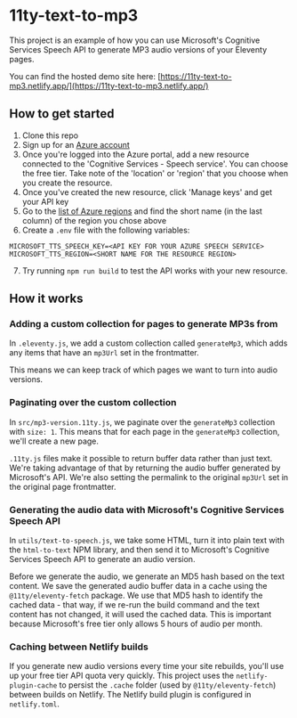 # 11ty-text-to-mp3

This project is an example of how you can use Microsoft's Cognitive Services Speech API to generate MP3 audio versions of your Eleventy pages.

You can find the hosted demo site here: [https://11ty-text-to-mp3.netlify.app/](https://11ty-text-to-mp3.netlify.app/)

## How to get started

1. Clone this repo
2. Sign up for an [Azure account](https://portal.azure.com/)
3. Once you're logged into the Azure portal, add a new resource connected to the 'Cognitive Services - Speech service'. You can choose the free tier. Take note of the 'location' or 'region' that you choose when you create the resource.
4. Once you've created the new resource, click 'Manage keys' and get your API key
5. Go to the [list of Azure regions](https://gist.github.com/ausfestivus/04e55c7d80229069bf3bc75870630ec8) and find the short name (in the last column) of the region you chose above
6. Create a `.env` file with the following variables:

```
MICROSOFT_TTS_SPEECH_KEY=<API KEY FOR YOUR AZURE SPEECH SERVICE>
MICROSOFT_TTS_REGION=<SHORT NAME FOR THE RESOURCE REGION>
```

7. Try running `npm run build` to test the API works with your new resource.

## How it works

### Adding a custom collection for pages to generate MP3s from

In `.eleventy.js`, we add a custom collection called `generateMp3`, which adds any items that have an `mp3Url` set in the frontmatter.

This means we can keep track of which pages we want to turn into audio versions.

### Paginating over the custom collection

In `src/mp3-version.11ty.js`, we paginate over the `generateMp3` collection with `size: 1`. This means that for each page in the `generateMp3` collection, we'll create a new page.

`.11ty.js` files make it possible to return buffer data rather than just text. We're taking advantage of that by returning the audio buffer generated by Microsoft's API. We're also setting the permalink to the original `mp3Url` set in the original page frontmatter.

### Generating the audio data with Microsoft's Cognitive Services Speech API

In `utils/text-to-speech.js`, we take some HTML, turn it into plain text with the `html-to-text` NPM library, and then send it to Microsoft's Cognitive Services Speech API to generate an audio version.

Before we generate the audio, we generate an MD5 hash based on the text content. We save the generated audio buffer data in a cache using the `@11ty/eleventy-fetch` package. We use that MD5 hash to identify the cached data - that way, if we re-run the build command and the text content has not changed, it will used the cached data. This is important because Microsoft's free tier only allows 5 hours of audio per month.

### Caching between Netlify builds

If you generate new audio versions every time your site rebuilds, you'll use up your free tier API quota very quickly. This project uses the `netlify-plugin-cache` to persist the `.cache` folder (used by `@11ty/eleventy-fetch`) between builds on Netlify. The Netlify build plugin is configured in `netlify.toml`.
